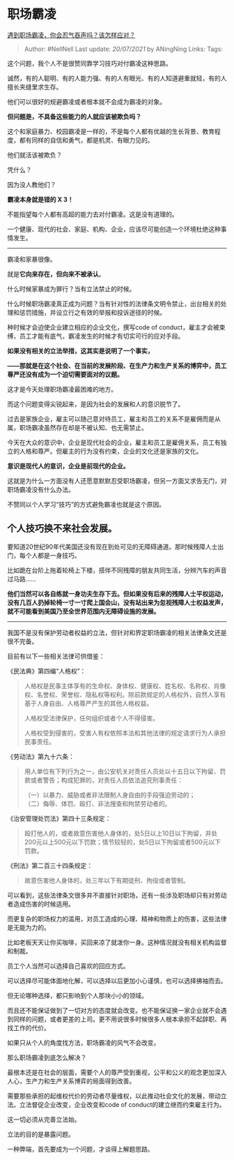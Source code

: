 # 职场霸凌
[遇到职场霸凌，你会忍气吞声吗？该怎样应对？](https://www.zhihu.com/question/462014220/answer/1913172618)

> Author: #NellNell 
Last update: *20/07/2021* by ANingNing
Links:
Tags: 
  

这个问题，我个人不是很赞同靠学习技巧对付霸凌这种思路。

诚然，有的人聪明、有的人能力强、有的人有眼光、有的人知道避重就轻，有的人擅长夹缝里求生存。

他们可以很好的规避霸凌或者根本就不会成为霸凌的对象。

**但问题是，不具备这些能力的人就应该被欺负吗？**

这个和家庭暴力、校园霸凌是一样的，不是每个人都有优越的生长背景、教育程度，都有同样的自信和勇气，都是机灵、有眼力见的。

他们就活该被欺负？

凭什么？

因为没人教他们？

  

  

  

**霸凌本身就是错的 X 3！**

不能指望每个人都有高超的能力去对付霸凌。这是没有道理的。

一个健康、现代的社会、家庭、机构、企业，应该尽可能创造一个环境杜绝这种事情发生。

---

霸凌和家暴很像。

就是**它向来存在，但向来不被承认**。

什么时候家暴成为罪行？当有立法禁止的时候。

什么时候职场霸凌真正成为问题？当有针对性的法律条文明令禁止，出台相关的处理和惩罚措施，并设立行之有效的举报和投诉途径的时候。

种时候才会迫使企业建立相应的企业文化，撰写code of conduct，雇主才会被束缚，员工才能有底气，霸凌发生的时候才有切实可行的应对手段。

**如果没有相关的立法举措，这其实是说明了一个事实，**

**——那就是在这个社会、在当前的发展阶段、在生产力和生产关系的博弈中，员工尊严还没有成为一个迫切需要面对的议题。**

这才是今天处理职场霸凌最困难的地方。

而这个问题变得尖锐起来，是因为社会的发展和人的意识脱节了。

过去是家族企业，雇主可以随己意对待员工，雇主和员工的关系不是雇佣而是从属，职场霸凌虽然存在却是不被认知、也无需禁止。

今天在大众的意识中，企业是现代社会的企业，雇主和员工是雇佣关系，员工有独立的人格和尊严。但雇主的行为没有约束，企业的文化还是家族的文化。

**意识是现代人的意识，企业是前现代的企业。**

这就是为什么一方面没有人还愿意默默忍受职场霸凌，但另一方面又求告无门，对职场霸凌没有什么办法。

不赞同以个人学习“技巧”的方式避免霸凌也就是这个原因。

## **个人技巧换不来社会发展。**

要知道20世纪90年代美国还没有现在到处可见的无障碍通道。那时候残障人士出门，每个人都是一身技巧。

比如跪在台阶上拖着轮椅上下楼，搭伴不同残障的朋友共同生活，分辨汽车的声音过马路……

**他们当然可以各自练就一身功夫生存下去。但如果没有后来的残障人士平权运动，没有几百人扔掉轮椅一寸一寸爬上国会山，没有站出来为忽视残障人士权益发声，就不可能看到美国乃至全世界范围内无障碍设施的发展。**

---

我国不是没有保护劳动者权益的立法，但针对和界定职场霸凌的相关法律条文还是很不完备。

目前有以下一些相关法律可供借鉴：

《民法典》第四编“人格权”：

> 人格权是民事主体享有的生命权、身体权、健康权、姓名权、名称权、肖像权、名誉权、荣誉权、隐私权等权利。除前款规定的人格权外，自然人享有基于人身自由、人格尊严产生的其他人格权益。  
>   
> 人格权受法律保护，任何组织或者个人不得侵害。  
>   
> 人格权受到侵害的，受害人有权依照本法和其他法律的规定请求行为人承担民事责任。

《劳动法》第九十六条：

> 用人单位有下列行为之一，由公安机关对责任人员处以十五日以下拘留、罚款或者警告；构成犯罪的，对责任人员依法追究刑事责任：  
>   
> （一）以暴力、威胁或者非法限制人身自由的手段强迫劳动的；  
> （二）侮辱、体罚、殴打、非法搜查和拘禁劳动者的。

《治安管理处罚法》第四十三条规定：

> 殴打他人的，或者故意伤害他人身体的，处5日以上10日以下拘留，并处200元以上500元以下罚款；情节较轻的，处5日以下拘留或者500元以下罚款。

《刑法》第二百三十四条规定：

> 故意伤害他人身体的，处三年以下有期徒刑、拘役或者管制。

可以看到，这些法律条文很多并不直接针对职场，还有一些涉及职场却只有对劳动者造成伤害的时候适用。

而更复杂的职场权力的滥用，对员工造成的心理、精神和物质上的伤害，这些法律是无能为力的。

比如老板天天让你买咖啡，买回来凉了就泼你一身。这种情况就没有相关机构监督和制裁。

员工个人当然可以选择自己喜欢的回应方式。

可以选择尽可能体面地化解，可以选择以后更加小心谨慎，也可以选择拂袖而去。

但无论哪种选择，都只影响到个人那块小小的领域。

而且还不能保证做到了一切对方的态度就会改变。也不能保证换一家企业就不会遇到同样的问题，或者更差的上司。更不用说很多时候很多人根本承担不起辞职、再找工作的代价。

如果只从个人的角度找方法，职场霸凌的风气不会改变。

那么职场霸凌到底怎么解决？

最根本还是在社会的层面，需要个人的尊严受到重视，公平和公义的观念更加深入人心，生产力和生产关系博弈的局面得到改善。

需要那些承担的起维权代价的劳动者尽量维权，以此推动社会文化的发展，带动立法。立法督促企业改变，企业改变和code of conduct的建立继而约束雇主行为。

这一切必须从完善立法始。

立法的目的是暴露问题。

一种弊端，首先要成为一个问题，才谈得上解题思路。